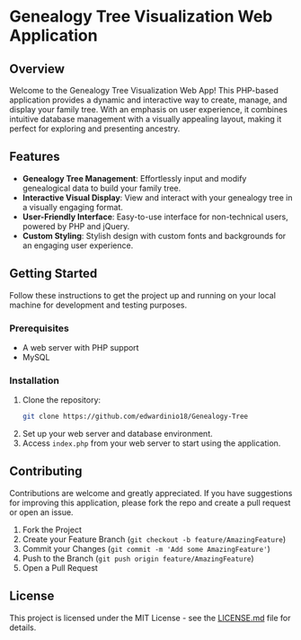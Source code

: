 # Genealogy Tree Visualization Web Application

## Overview
Welcome to the Genealogy Tree Visualization Web App! This PHP-based application provides a dynamic and interactive way to create, manage, and display your family tree. With an emphasis on user experience, it combines intuitive database management with a visually appealing layout, making it perfect for exploring and presenting ancestry.

## Features
- **Genealogy Tree Management**: Effortlessly input and modify genealogical data to build your family tree.
- **Interactive Visual Display**: View and interact with your genealogy tree in a visually engaging format.
- **User-Friendly Interface**: Easy-to-use interface for non-technical users, powered by PHP and jQuery.
- **Custom Styling**: Stylish design with custom fonts and backgrounds for an engaging user experience.

## Getting Started
Follow these instructions to get the project up and running on your local machine for development and testing purposes.

### Prerequisites
- A web server with PHP support
- MySQL

### Installation
1. Clone the repository:
   ```sh
   git clone https://github.com/edwardinio18/Genealogy-Tree
2. Set up your web server and database environment.
3. Access `index.php` from your web server to start using the application.

## Contributing
Contributions are welcome and greatly appreciated. If you have suggestions for improving this application, please fork the repo and create a pull request or open an issue.

1. Fork the Project
2. Create your Feature Branch (`git checkout -b feature/AmazingFeature`)
3. Commit your Changes (`git commit -m 'Add some AmazingFeature'`)
4. Push to the Branch (`git push origin feature/AmazingFeature`)
5. Open a Pull Request

## License
This project is licensed under the MIT License - see the [LICENSE.md](LICENSE.md) file for details.
